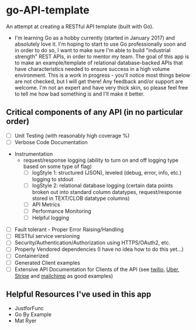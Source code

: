 # go-API-template

An attempt at creating a RESTful API template (built with Go).

- I'm learning Go as a hobby currently (started in January 2017) and absolutely love it.  I'm hoping to start to use Go professionally soon and in order to do so, I want to make sure I'm able to build "industrial strength" REST APIs, in order to mentor my team. The goal of this app is to make an example/template of relational database-backed APIs that have characteristics needed to ensure success in a high volume environment. This is a work in progress - you'll notice most things below are not checked, but I will get there!  Any feedback and/or support are welcome. I'm not an expert and have very thick skin, so please feel free to tell me how bad something is and I'll make it better.

## Critical components of any API (in no particular order)

- [ ] Unit Testing (with reasonably high coverage %)
- [ ] Verbose Code Documentation
- Instrumentation
  - request/response logging (ability to turn on and off logging type based on some type of flag)
    - [ ] logStyle 1: structured (JSON), leveled (debug, error, info, etc.) logging to stdout
    - [ ] logStyle 2: relational database logging (certain data points broken out into standard column datatypes, request/response stored in TEXT/CLOB datatype columns)
    - [ ] API Metrics
    - [ ] Performance Monitoring
    - [ ] Helpful logging
- [ ] Fault tolerant - Proper Error Raising/Handling
- [ ] RESTful service versioning
- [ ] Security/Authentication/Authorization using HTTPS/OAuth2, etc.
- [ ] Properly Vendored dependencies (I have no idea how to do this yet...)
- [ ] Containerized
- [ ] Generated Client examples
- [ ] Extensive API Documentation for Clients of the API (see [twilio](https://www.twilio.com/docs/api/rest), [Uber](https://developer.uber.com/docs/riders/ride-requests/tutorials/api/introduction), [Stripe](https://stripe.com/docs/api/go#intro) and [mailchimp](http://developer.mailchimp.com/documentation/mailchimp/) as good examples)

## Helpful Resources I've used in this app

- JustforFunc
- Go By Example
- Mat Ryer